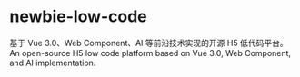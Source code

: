# newbie-low-code
基于 Vue 3.0、Web Component、AI 等前沿技术实现的开源 H5 低代码平台。An open-source H5 low code platform based on Vue 3.0, Web Component, and AI implementation.

